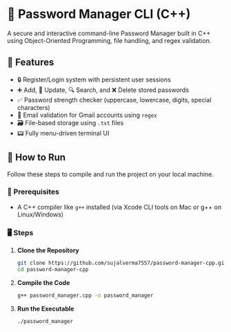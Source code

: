 # 🔐 Password Manager CLI (C++)

A secure and interactive command-line Password Manager built in C++ using Object-Oriented Programming, file handling, and regex validation.

## 🚀 Features

- 🔒 Register/Login system with persistent user sessions
- ➕ Add, 🔁 Update, 🔍 Search, and ❌ Delete stored passwords
- ✅ Password strength checker (uppercase, lowercase, digits, special characters)
- 📧 Email validation for Gmail accounts using `regex`
- 🗃️ File-based storage using `.txt` files
- 📟 Fully menu-driven terminal UI

## 📂 How to Run

Follow these steps to compile and run the project on your local machine.

### 🔧 Prerequisites

- A C++ compiler like `g++` installed (via Xcode CLI tools on Mac or g++ on Linux/Windows)

### 🖥️ Steps

1. **Clone the Repository**
   ```bash
   git clone https://github.com/sujalverma7557/password-manager-cpp.git
   cd password-manager-cpp

2. **Compile the Code**
   ```bash
   g++ password_manager.cpp -o password_manager

1. **Run the Executable**
   ```bash
   ./password_manager
